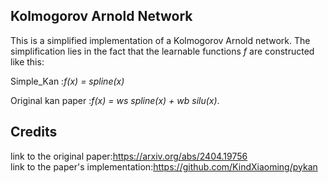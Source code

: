 ## Kolmogorov Arnold Network

This is a simplified implementation of a Kolmogorov Arnold network.
The simplification lies in the fact that the learnable functions *f* are constructed like this:  

Simple_Kan :*f(x) = spline(x)*

Original kan paper :*f(x) = ws spline(x) + wb silu(x)*.

## Credits

link to the original paper:https://arxiv.org/abs/2404.19756  
link to the paper's implementation:https://github.com/KindXiaoming/pykan
